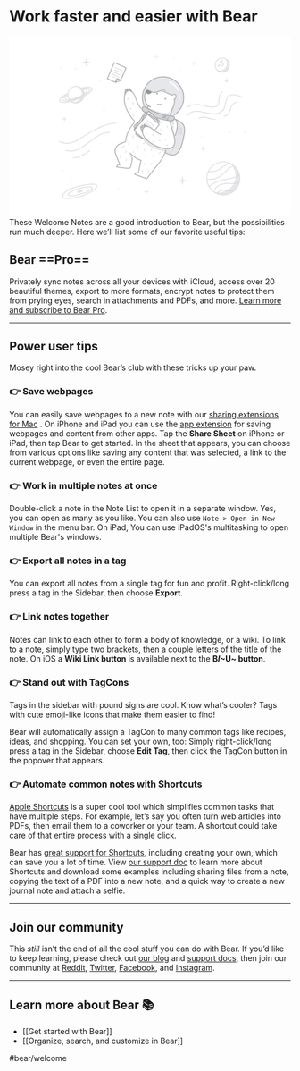 # Work faster and easier with Bear

![](assets/Bear%20Pro%20-%20Illo.png)
These Welcome Notes are a good introduction to Bear, but the possibilities run much deeper. Here we’ll list some of our favorite useful tips:

## Bear ==Pro==
Privately sync notes across all your devices with iCloud, access over 20 beautiful themes, export to more formats, encrypt notes to protect them from prying eyes, search in attachments and PDFs, and more. [Learn more and subscribe to Bear Pro](https://bear.app/faq/).

---
## Power user tips
Mosey right into the cool Bear’s club with these tricks up your paw.

### 👉 Save webpages
You can easily save webpages to a new note with our [sharing extensions for Mac](https://bear.app/faq/) .
On iPhone and iPad you can use the [app extension](https://bear.app/faq/) for saving webpages and content from other apps. Tap the **Share Sheet** on iPhone or iPad, then tap Bear to get started. In the sheet that appears, you can choose from various options like saving any content that was selected, a link to the current webpage, or even the entire page.

### 👉 Work in multiple notes at once
Double-click a note in the Note List to open it in a separate window. Yes, you can open as many as you like. You can also use `Note > Open in New Window` in the menu bar. On iPad, You can use iPadOS's multitasking to open multiple Bear's windows.

### 👉 Export all notes in a tag
You can export all notes from a single tag for fun and profit. Right-click/long press a tag in the Sidebar, then choose **Export**. 

### 👉 Link notes together
Notes can link to each other to form a body of knowledge, or a wiki. To link to a note, simply type two brackets, then a couple letters of the title of the note. On iOS a **Wiki Link button** is available next to the **B*I*~U~ button**.

### 👉 Stand out with TagCons 
Tags in the sidebar with pound signs are cool. Know what’s cooler? Tags with cute emoji-like icons that make them easier to find!

Bear will automatically assign a TagCon to many common tags like recipes, ideas, and shopping. You can set your own, too: Simply right-click/long press a tag in the Sidebar, choose **Edit Tag**, then click the TagCon button in the popover that appears.

### 👉 Automate common notes with Shortcuts
[Apple Shortcuts](https://support.apple.com/guide/shortcuts/welcome/ios) is a super cool tool which simplifies common tasks that have multiple steps. For example, let’s say you often turn web articles into PDFs, then email them to a coworker or your team. A shortcut could take care of that entire process with a single click.

Bear has [great support for Shortcuts](https://bear.app/faq/), including creating your own, which can save you a lot of time. View [our support doc](https://bear.app/faq/) to learn more about Shortcuts and download some examples including sharing files from a note, copying the text of a PDF into a new note, and a quick way to create a new journal note and attach a selfie.

---
## Join our community
This *still* isn’t the end of all the cool stuff you can do with Bear. If you’d like to keep learning, please check out [our blog](https://blog.bear.app) and [support docs](https://bear.app/faq/), then join our community at [Reddit](https://www.reddit.com/r/bearapp/), [Twitter](twitter.com/bearNotesApp), [Facebook](https://www.facebook.com/BearNotes), and [Instagram](https://www.instagram.com/bearnotesapp/).

---
## Learn more about Bear 📚
* [[Get started with Bear]]
* [[Organize, search, and customize in Bear]]

#bear/welcome
